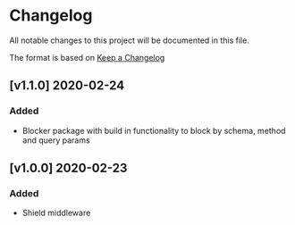 # Changelog
All notable changes to this project will be documented in this file.

The format is based on [Keep a Changelog](https://keepachangelog.com/en/1.0.0/)

## [v1.1.0] 2020-02-24
### Added
- Blocker package with build in functionality to block by schema, method and query params

## [v1.0.0] 2020-02-23
### Added
- Shield middleware
